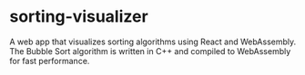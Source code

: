 # sorting-visualizer
A web app that visualizes sorting algorithms using React and WebAssembly. The Bubble Sort algorithm is written in C++ and compiled to WebAssembly for fast performance.
